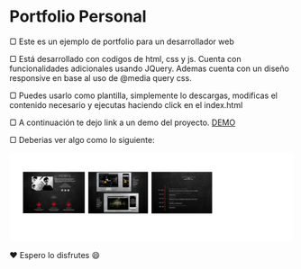 # Portfolio Personal

▢ Este es un ejemplo de portfolio para un desarrollador web

▢ Está desarrollado con codigos de html, css y js. Cuenta con funcionalidades adicionales usando JQuery. Ademas cuenta con un diseño responsive en base al uso de @media query css.

▢ Puedes usarlo como plantilla, simplemente lo descargas, modificas el contenido necesario y ejecutas haciendo click en el index.html

▢ A continuación te dejo link a un demo del proyecto. [DEMO](https://ciroribba.github.io/portfolio/)

▢ Deberias ver algo como lo siguiente: 

![prtfolio](https://github.com/ciroribba/portfolio/blob/main/demo3.png?raw=true "Portfolio")

❤ Espero lo disfrutes 😄
